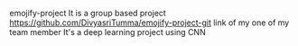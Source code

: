 emojify-project
It is a group based project
https://github.com/DivyasriTumma/emojify-project-git link of my one of my team member
It's a deep learning project using CNN
